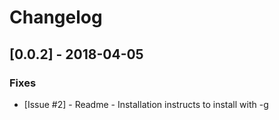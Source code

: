 # Changelog

## [0.0.2] - 2018-04-05

### Fixes

- [Issue #2] - Readme - Installation instructs to install with -g
